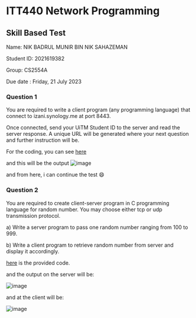 # ITT440 Network Programming
## Skill Based Test

Name:  NIK BADRUL MUNIR BIN NIK SAHAZEMAN

Student ID:  2021619382

Group:  CS2554A <sub>

Due date : Friday, 21 July 2023

### Question 1

You are required to write a client program (any programming language) that connect to izani.synology.me at port 8443.

Once connected, send your UiTM Student ID to the server and read the server response. A unique URL will be generated where your next question and further instruction will be. 

For the coding, you can see [here](https://github.com/6D756E6972/ITT440-Network-Programming/tree/main/Assignment/Skill%20Based%20Test/Question%201)

and this will be the output
![image](https://github.com/6D756E6972/ITT440-Network-Programming/assets/129729880/b8103d55-0883-411d-8155-88e655cbf4bd)

and from here, i can continue the test 😄

### Question 2

You are required to create client-server program in C programming language for random number.  You may choose either tcp or udp transmission protocol.

a) Write a server program to pass one random number ranging from 100 to 999.

b) Write a client program to retrieve random number from server and display it accordingly.

[here](https://github.com/6D756E6972/ITT440-Network-Programming/tree/main/Assignment/Skill%20Based%20Test/Question%202) is the provided code.

and the output on the server will be:

![image](https://github.com/6D756E6972/ITT440-Network-Programming/assets/129729880/caa8f46a-9584-4eba-91b4-dcfe05210271)

and at the client will be:

![image](https://github.com/6D756E6972/ITT440-Network-Programming/assets/129729880/967c58f1-e598-4234-8375-fb3d58e683c4)



